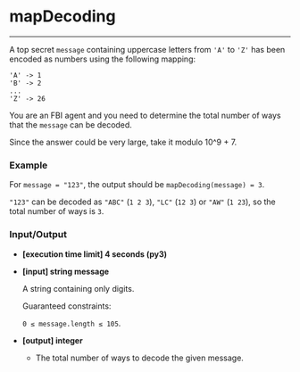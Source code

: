 # mapDecoding

---
A top secret `message` containing uppercase letters from `'A'` to `'Z'` has been encoded as numbers using the following mapping:

```
'A' -> 1
'B' -> 2
...
'Z' -> 26
```

You are an FBI agent and you need to determine the total number of ways that the `message` can be decoded.

Since the answer could be very large, take it modulo 10^9 + 7.

### Example

For `message = "123"`, the output should be
`mapDecoding(message) = 3`.

`"123"` can be decoded as `"ABC"` (`1 2 3`), `"LC"` (`12 3`) or `"AW"` (`1 23`), so the total number of ways is `3`.

### Input/Output

* **[execution time limit] 4 seconds (py3)**

* **[input] string message**

  A string containing only digits.

  Guaranteed constraints:

  `0 ≤ message.length ≤ 105`.

* **[output] integer**

  * The total number of ways to decode the given message.